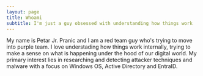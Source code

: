 ```yaml
---
layout: page
title: Whoami
subtitle: I'm just a guy obsessed with understanding how things work
---
```


My name is Petar Jr. Pranic and I am a red team guy who's trying to move into purple team.
I love understading how things work internally, trying to make a sense on what is happening under the hood of our digital world.
My primary interest lies in researching and detecting attacker techniques and malware with a focus on Windows OS, Active Directory and EntraID.
